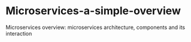 # Microservices-a-simple-overview
Microservices overview: microservices architecture, components and its interaction
